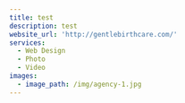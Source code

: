 ```yaml
---
title: test
description: test
website_url: 'http://gentlebirthcare.com/'
services:
  - Web Design
  - Photo
  - Video
images:
  - image_path: /img/agency-1.jpg
---
```



